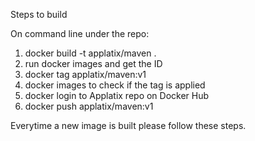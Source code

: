 
Steps to build

On command line under the repo:

1) docker build -t applatix/maven .
2) run docker images and get the ID
3) docker tag <ID> applatix/maven:v1
4) docker images to check if the tag is applied
5) docker login to Applatix repo on Docker Hub
6) docker push applatix/maven:v1

Everytime a new image is built please follow these steps. 